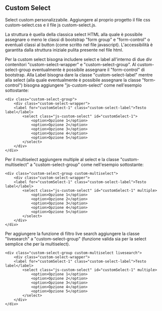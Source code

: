 ## Custom Select
Select custom personalizzabile.
Aggiungere al proprio progetto il file css custom-select.css e il file js custom-select.js.

La struttura è quella della classica select HTML alla quale è possibile assegnare o meno le classi di bootstrap "form group" e "form-control" o eventuali classi al button (come scritto nel file javascript).
L'accessibilità è garantita dalla struttura iniziale pulita presente nel file html.

Per la custom select bisogna includere select e label all'interno di due div contenitori "custom-select-wrapper" e "custom-select-group". Al custom-select-group eventualmente è possibile assegnare il "form-control" di bootstrap.
Alla Label bisogna dare la classe "custom-select-label" mentre alla select (alla quale eventualmente è possibile assegnare la classe "form-control") bisogna aggiungere "js-custom-select" come nell'esempio sottostante:

    <div class="custom-select-group">
        <div class="custom-select-wrapper">
        <label for="customSelect-1" class="custom-select-label">Testo label</label>
            <select class="js-custom-select" id="customSelect-1">
                <option>Opzione 1</option>
                <option>Opzione 2</option>
                <option>Opzione 3</option>
                <option>Opzione 4</option>
                <option>Opzione 5</option>
            </select>
        </div>
    </div>

Per il multiselect aggiungere multiple al select e la classe "custom-multiselect" a "custom-select-group" come nell'esempio sottostante:

    <div class="custom-select-group custom-multiselect">
        <div class="custom-select-wrapper">
        <label for="customSelect-1" class="custom-select-label">Testo label</label>
            <select class="js-custom-select" id="customSelect-1" multiple>
                <option>Opzione 1</option>
                <option>Opzione 2</option>
                <option>Opzione 3</option>
                <option>Opzione 4</option>
                <option>Opzione 5</option>
            </select>
        </div>
    </div>

Per aggiungere la funzione di filtro live search aggiungere la classe "livesearch"  a "custom-select-group" (funzione valida sia per la select semplice che per la multiselect).

    <div class="custom-select-group custom-multiselect livesearch">
        <div class="custom-select-wrapper">
        <label for="customSelect-1" class="custom-select-label">Testo label</label>
            <select class="js-custom-select" id="customSelect-1" multiple>
                <option>Opzione 1</option>
                <option>Opzione 2</option>
                <option>Opzione 3</option>
                <option>Opzione 4</option>
                <option>Opzione 5</option>
            </select>
        </div>
    </div>




